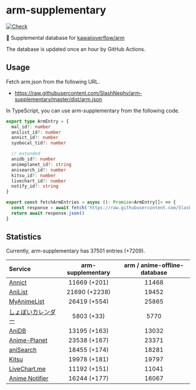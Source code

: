 # arm-supplementary

[![Check](https://github.com/SlashNephy/arm-supplementary/actions/workflows/check-node.yml/badge.svg)](https://github.com/SlashNephy/arm-supplementary/actions/workflows/check-node.yml)

💊 Supplemental database for [kawaiioverflow/arm](https://github.com/kawaiioverflow/arm)

The database is updated once an hour by GitHub Actions.

## Usage

Fetch arm.json from the following URL.

- https://raw.githubusercontent.com/SlashNephy/arm-supplementary/master/dist/arm.json

In TypeScript, you can use arm-supplementary from the following code.

```TypeScript
export type ArmEntry = {
  mal_id?: number
  anilist_id?: number
  annict_id?: number
  syobocal_tid?: number

  // extended
  anidb_id?: number
  animeplanet_id?: string
  anisearch_id?: number
  kitsu_id?: number
  livechart_id?: number
  notify_id?: string
}

export const fetchArmEntries = async (): Promise<ArmEntry[]> => {
  const response = await fetch('https://raw.githubusercontent.com/SlashNephy/arm-supplementary/master/dist/arm.json')
  return await response.json()
}
```

## Statistics

Currently, arm-supplementary has 37501 entries (+7209).

| Service                                     | arm-supplementary | arm / anime-offline-database |
| :------------------------------------------ | :---------------: | :--------------------------: |
| [Annict](https://annict.com)                |   11669 (+201)    |            11468             |
| [AniList](https://anilist.co)               |   21690 (+2238)   |            19452             |
| [MyAnimeList](https://myanimelist.net)      |   26419 (+554)    |            25865             |
| [しょぼいカレンダー](https://cal.syoboi.jp) |    5803 (+33)     |             5770             |
| [AniDB](https://anidb.net)                  |   13195 (+163)    |            13032             |
| [Anime-Planet](https://anime-planet.com)    |   23538 (+167)    |            23371             |
| [aniSearch](https://anisearch.com)          |   18455 (+174)    |            18281             |
| [Kitsu](https://kitsu.io)                   |   19978 (+181)    |            19797             |
| [LiveChart.me](https://livechart.me)        |   11192 (+151)    |            11041             |
| [Anime Notifier](https://notify.moe)        |   16244 (+177)    |            16067             |
